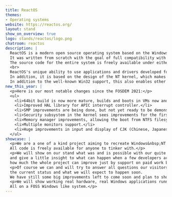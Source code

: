 ```yaml
---
title: ReactOS
themes:
- Operating systems
website: https://reactos.org/
layout: stand
show_on_overview: true
logo: stands/reactos/logo.png
chatroom: reactos
description: |
  ReactOS is a modern open source operating system based on the Windows XP/2003 design.
  It was written from scratch with the goal of full compatibility with Windows applications and drivers, as well as a similar user interface so that most users can find their way around immediately.
  The source code for the entire system is freely available under either the GNU GPL, BSD or similar license.<br>
  <br>
  ReactOS's unique ability to use applications and drivers developed for Windows makes it the open source operating system with the broadest hardware and software support.
  In addition, it is based on the design of the NT kernel, which makes it scalable, portable and performant.
  In addition to the well-known Win32 support, this also enables other subsystems, for example POSIX, or the DOS/Win16 VDM, which is already under development.
new_this_year: |
  <p>Here is our most notable changes since the FOSDEM 2021:</p>
  <ul>
    <li>64bit build is now more mature, builds and boots in VMs now and even on some hardware.</li>
    <li>Improved HAL library for APIC interrupt controller.</li>
    <li>SMP improvements are being done, but not yet ready to be demonstrated.</li>
    <li>Security subsystem in the kernel sees improvements for the first time in a decade.</li>
    <li>Memory manager improvements, allowing the boot from NTFS filesystem (still experimental though) and using FS drivers from Microsoft.</li>
    <li>Multiple monitors support.</li>
    <li>Huge improvements in input and display of CJK (Chinese, Japanese, Korean) languages.</li>
  </ul>
showcase: |
  <p>We are a one of a kind project aiming to recreate Windows&nbsp;NT from ground up, cleanly and legally.
  All code is freely available for anyone to tinker with.</p>
  <p>We will show on our stand what was and is possible with our quite limited manpower
  and give a little insight to what can happen when a few developers are getting paid for a few months,
  how much the whole project can improve just by support on paid work base for a short time period.</p>
  <p>Of course we can and will try to answer all questions our visitors have regarding the project,
  the current status and what we will expect to happen soon.
  We have still some big improvements left to come soon and plan to show some of these live in a preview.</p>
  <p>We will show working real hardware, real Windows applications running and all with real Windows 3rd party closed source drivers being used.
  All on a FOSS Windows like system.</p>
---
```

